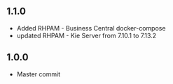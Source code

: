 ## 1.1.0
- Added RHPAM - Business Central docker-compose
- updated RHPAM - Kie Server from 7.10.1 to 7.13.2

## 1.0.0
- Master commit